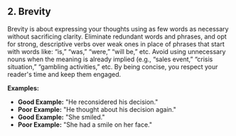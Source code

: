 ## 2. Brevity
Brevity is about expressing your thoughts using as few words as necessary without sacrificing clarity. Eliminate redundant words and phrases, and opt for strong, descriptive verbs over weak ones in place of phrases that start with words like: “is,” “was,” “were,” “will be,” etc. Avoid using unnecessary nouns when the meaning is already implied (e.g., “sales event,” “crisis situation,” “gambling activities,” etc.  By being concise, you respect your reader's time and keep them engaged.

**Examples:**
- **Good Example:** "He reconsidered his decision."
- **Poor Example:** "He thought about his decision again."
- **Good Example:** "She smiled."
- **Poor Example:** "She had a smile on her face."
